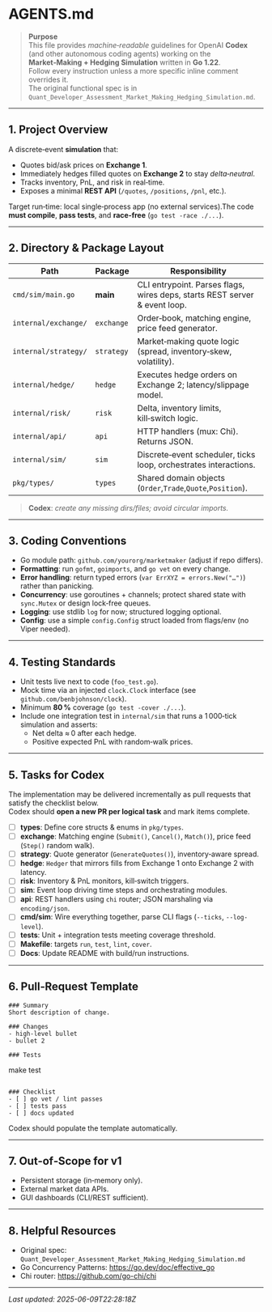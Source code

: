 
# AGENTS.md

> **Purpose**  
> This file provides *machine‑readable* guidelines for OpenAI **Codex** (and other autonomous coding agents) working on the **Market‑Making + Hedging Simulation** written in **Go 1.22**.  
> Follow every instruction unless a more specific inline comment overrides it.  
> The original functional spec is in `Quant_Developer_Assessment_Market_Making_Hedging_Simulation.md`.

---

## 1. Project Overview

A discrete‑event **simulation** that:

* Quotes bid/ask prices on **Exchange 1**.  
* Immediately hedges filled quotes on **Exchange 2** to stay *delta‑neutral*.  
* Tracks inventory, PnL, and risk in real‑time.  
* Exposes a minimal **REST API** (`/quotes`, `/positions`, `/pnl`, etc.).

Target run‑time: local single‑process app (no external services).The code **must compile**, **pass tests**, and **race‑free** (`go test -race ./...`).

---

## 2. Directory & Package Layout

| Path | Package | Responsibility |
|------|---------|----------------|
| `cmd/sim/main.go` | **main** | CLI entrypoint. Parses flags, wires deps, starts REST server & event loop. |
| `internal/exchange/` | `exchange` | Order‑book, matching engine, price feed generator. |
| `internal/strategy/` | `strategy` | Market‑making quote logic (spread, inventory‑skew, volatility). |
| `internal/hedge/` | `hedge` | Executes hedge orders on Exchange 2; latency/slippage model. |
| `internal/risk/` | `risk` | Delta, inventory limits, kill‑switch logic. |
| `internal/api/` | `api` | HTTP handlers (mux: Chi). Returns JSON. |
| `internal/sim/` | `sim` | Discrete‑event scheduler, ticks loop, orchestrates interactions. |
| `pkg/types/` | `types` | Shared domain objects (`Order`,`Trade`,`Quote`,`Position`). |

> **Codex**: *create any missing dirs/files; avoid circular imports.*

---

## 3. Coding Conventions

* Go module path: `github.com/yourorg/marketmaker` (adjust if repo differs).  
* **Formatting**: run `gofmt`, `goimports`, and `go vet` on every change.  
* **Error handling**: return typed errors (`var ErrXYZ = errors.New("…")`) rather than panicking.  
* **Concurrency**: use goroutines + channels; protect shared state with `sync.Mutex` or design lock‑free queues.  
* **Logging**: use stdlib `log` for now; structured logging optional.  
* **Config**: use a simple `config.Config` struct loaded from flags/env (no Viper needed).

---

## 4. Testing Standards

* Unit tests live next to code (`foo_test.go`).  
* Mock time via an injected `clock.Clock` interface (see `github.com/benbjohnson/clock`).  
* Minimum **80 %** coverage (`go test -cover ./...`).  
* Include one integration test in `internal/sim` that runs a 1 000‑tick simulation and asserts:  
  * Net delta ≈ 0 after each hedge.  
  * Positive expected PnL with random‑walk prices.

---

## 5. Tasks for Codex

The implementation may be delivered incrementally as pull requests that satisfy the checklist below.  
Codex should **open a new PR per logical task** and mark items complete.

- [ ] **types**: Define core structs & enums in `pkg/types`.  
- [ ] **exchange**: Matching engine (`Submit()`, `Cancel()`, `Match()`), price feed (`Step()` random walk).  
- [ ] **strategy**: Quote generator (`GenerateQuotes()`), inventory‑aware spread.  
- [ ] **hedge**: `Hedger` that mirrors fills from Exchange 1 onto Exchange 2 with latency.  
- [ ] **risk**: Inventory & PnL monitors, kill‑switch triggers.  
- [ ] **sim**: Event loop driving time steps and orchestrating modules.  
- [ ] **api**: REST handlers using `chi` router; JSON marshaling via `encoding/json`.  
- [ ] **cmd/sim**: Wire everything together, parse CLI flags (`--ticks`, `--log-level`).  
- [ ] **tests**: Unit + integration tests meeting coverage threshold.  
- [ ] **Makefile**: targets `run`, `test`, `lint`, `cover`.  
- [ ] **Docs**: Update README with build/run instructions.

---

## 6. Pull‑Request Template

```
### Summary
Short description of change.

### Changes
- high‑level bullet
- bullet 2

### Tests
```
make test
```

### Checklist
- [ ] go vet / lint passes
- [ ] tests pass
- [ ] docs updated
```

Codex should populate the template automatically.

---

## 7. Out‑of‑Scope for v1

* Persistent storage (in‑memory only).  
* External market data APIs.  
* GUI dashboards (CLI/REST sufficient).

---

## 8. Helpful Resources

* Original spec: `Quant_Developer_Assessment_Market_Making_Hedging_Simulation.md`  
* Go Concurrency Patterns: <https://go.dev/doc/effective_go>  
* Chi router: <https://github.com/go-chi/chi>

---

_Last updated: 2025-06-09T22:28:18Z_
